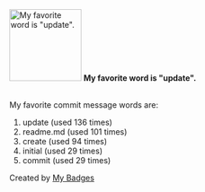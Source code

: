 <img src="https://my-badges.github.io/my-badges/favorite-word.png" alt="My favorite word is &quot;update&quot;." title="My favorite word is &quot;update&quot;." width="128">
<strong>My favorite word is &quot;update&quot;.</strong>
<br><br>

My favorite commit message words are:

1. update (used 136 times)
2. readme.md (used 101 times)
3. create (used 94 times)
4. initial (used 29 times)
5. commit (used 29 times)


Created by <a href="https://github.com/my-badges/my-badges">My Badges</a>